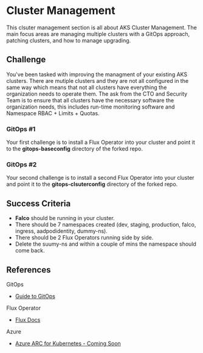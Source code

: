 # Cluster Management

This clsuter management section is all about AKS Cluster Management. The main focus areas are managing multiple clusters with a GitOps approach, patching clusters, and how to manage upgrading.

## Challenge

You've been tasked with improving the managment of your existing AKS clusters. There are mutiple clusters and they are not all configured in the same way which means that not all clusters have everything the organization needs to operate them. The ask from the CTO and Security Team is to ensure that all clusters have the necessary software the organization needs, this includes run-time monitoring software and Namespace RBAC + Limits + Quotas.

### GitOps #1

Your first challenge is to install a Flux Operator into your cluster and point it to the **gitops-baseconfig** directory of the forked repo.

### GitOps #2

Your second challenge is to install a second Flux Operator into your cluster and point it to the **gitops-clsuterconfig** directory of the forked repo.

## Success Criteria

* **Falco** should be running in your cluster.
* There should be 7 namespaces created (dev, staging, production, falco, ingress, aadpodidentity, dummy-ns).
* There should be 2 Flux Operators running side by side.
* Delete the suumy-ns and within a couple of mins the namespace should come back.

## References

GitOps

* [Guide to GitOps](https://www.weave.works/technologies/gitops/)

Flux Operator

* [Flux Docs](https://fluxcd.io/)

Azure

* [Azure ARC for Kubernetes - Coming Soon]()
